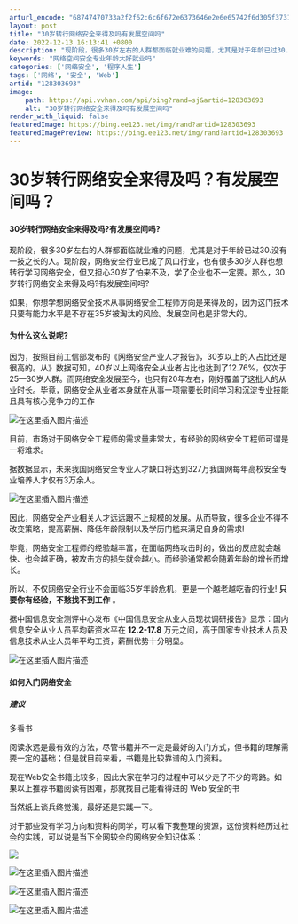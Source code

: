 ```yaml
---
arturl_encode: "68747470733a2f2f62:6c6f672e6373646e2e6e65742f6d305f37313734343936302f:61727469636c652f64657461696c732f313238333033363933"
layout: post
title: "30岁转行网络安全来得及吗有发展空间吗"
date: 2022-12-13 16:13:41 +0800
description: "现阶段，很多30岁左右的人群都面临就业难的问题，尤其是对于年龄已过30.没有一技之长的人。现阶段，网"
keywords: "网络空间安全专业年龄大好就业吗"
categories: ['网络安全', '程序人生']
tags: ['网络', '安全', 'Web']
artid: "128303693"
image:
    path: https://api.vvhan.com/api/bing?rand=sj&artid=128303693
    alt: "30岁转行网络安全来得及吗有发展空间吗"
render_with_liquid: false
featuredImage: https://bing.ee123.net/img/rand?artid=128303693
featuredImagePreview: https://bing.ee123.net/img/rand?artid=128303693
---
```


# 30岁转行网络安全来得及吗？有发展空间吗？

#### 30岁转行网络安全来得及吗?有发展空间吗?

现阶段，很多30岁左右的人群都面临就业难的问题，尤其是对于年龄已过30.没有一技之长的人。现阶段，网络安全行业已成了风口行业，也有很多30岁人群也想转行学习网络安全，但又担心30岁了怕来不及，学了企业也不一定要。那么，30岁转行网络安全来得及吗?有发展空间吗?

如果，你想学想网络安全技术从事网络安全工程师方向是来得及的，因为这门技术只要有能力水平是不存在35岁被淘汰的风险。发展空间也是非常大的。

#### 为什么这么说呢?

因为，按照目前工信部发布的《网络安全产业人才报告》，30岁以上的人占比还是很高的。从》数据可知，40岁以上网络安全从业者占比也达到了12.76%，仅次于25—30岁人群。而网络安全发展至今，也只有20年左右，刚好覆盖了这批人的从业时长。毕竟，网络安全从业者本身就在从事一项需要长时间学习和沉淀专业技能且具有核心竞争力的工作
  
  
![在这里插入图片描述](https://i-blog.csdnimg.cn/blog_migrate/b815b7ca0a2386918e3ffc5759a8285c.png)
  
目前，市场对于网络安全工程师的需求量非常大，有经验的网络安全工程师可谓是一将难求。

据数据显示，未来我国网络安全专业人才缺口将达到327万我国网每年高校安全专业培养人才仅有3万余人。

![在这里插入图片描述](https://i-blog.csdnimg.cn/blog_migrate/36eeaeff2b33363268229f4291316ceb.png)
  
因此，网络安全产业相关人才远远跟不上规模的发展。从而导致，很多企业不得不改变策略，提高薪酬、降低年龄限制以及学历门槛来满足自身的需求!

毕竟，网络安全工程师的经验越丰富，在面临网络攻击时的，做出的反应就会越快、也会越正确，被攻击方的损失就会越小。而经验通常都会随着年龄的增长而增长。

所以，不仅网络安全行业不会面临35岁年龄危机，更是一个越老越吃香的行业!
**只要你有经验，不愁找不到工作**
。

据中国信息安全测评中心发布《中国信息安全从业人员现状调研报告》显示：国内信息安全从业人员平均薪资水平在
**12.2-17.8**
万元之间，高于国家专业技术人员及信息技术从业人员年平均工资，薪酬优势十分明显。

![在这里插入图片描述](https://i-blog.csdnimg.cn/blog_migrate/6685c7811ea5729c395f5b0c03b56b76.png)

#### 如何入门网络安全

##### 建议

多看书

阅读永远是最有效的方法，尽管书籍并不一定是最好的入门方式，但书籍的理解需要一定的基础；但是就目前来看，书籍是比较靠谱的入门资料。

现在Web安全书籍比较多，因此大家在学习的过程中可以少走了不少的弯路。如果以上推荐书籍阅读有困难，那就找自己能看得进的 Web 安全的书

当然纸上谈兵终觉浅，最好还是实践一下。

对于那些没有学习方向和资料的同学，可以看下我整理的资源，这份资料经历过社会的实践，可以说是当下全网较全的网络安全知识体系：

![](https://i-blog.csdnimg.cn/blog_migrate/2b2ed3c1f705544fbaea962d2cd2c324.png)

![在这里插入图片描述](https://i-blog.csdnimg.cn/blog_migrate/ec9539af5ae937e2389ea517d5c33372.png)
  
![在这里插入图片描述](https://i-blog.csdnimg.cn/blog_migrate/a56588a7cb7efdf8a01e102b3179b666.png)
  
![在这里插入图片描述](https://i-blog.csdnimg.cn/blog_migrate/aaf386db357b83af262684e953c0863d.png)